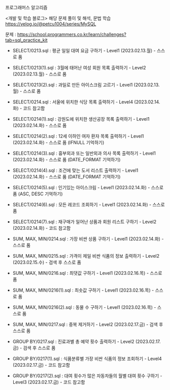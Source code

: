 프로그래머스 알고리즘

<개발 및 학습 블로그>
해당 문제 풀이 및 해석, 문법 학습
https://velog.io/@petcu1004/series/MySQL

문제 : https://school.programmers.co.kr/learn/challenges?tab=sql_practice_kit

- SELECT/0213.sql : 평균 일일 대여 요금 구하기 - Level1 (2023.02.13.월) - 스스로 품
- SELECT/0213(1).sql : 3월에 태어난 여성 회원 목록 출력하기 - Level2 (2023.02.13.월) - 스스로 품
- SELECT/0213(2).sql : 과일로 만든 아이스크림 고르기 - Level1 (2023.02.13.월) - 스스로 품

- SELECT/0214.sql : 서울에 위치한 식당 목록 출력하기 - Level4 (2023.02.14.화) - 코드 참고함
- SELECT/0214(1).sql : 강원도에 위치한 생산공장 목록 출력하기 - Level1 (2023.02.14.화) - 스스로 품
- SELECT/0214(2).sql : 12세 이하인 여자 환자 목록 출력하기 - Level1 (2023.02.14.화) - 스스로 품 (IFNULL 기억하기)
- SELECT/0214(3).sql : 흉부외과 또는 일반외과 의사 목록 출력하기 - Level1 (2023.02.14.화) - 스스로 품 (DATE_FORMAT 기억하기)
- SELECT/0214(4).sql : 조건에 맞는 도서 리스트 출력하기 - Level1 (2023.02.14.화) - 스스로 품 (DATE_FORMAT 기억하기)
- SELECT/0214(5).sql : 인기있는 아이스크림 - Level1 (2023.02.14.화) - 스스로 품 (ASC, DESC 기억하기)
- SELECT/0214(6).sql : 모든 레코드 조회하기 - Level1 (2023.02.14.화) - 스스로 품
- SELECT/0214(7).sql : 재구매가 일어난 상품과 회원 리스트 구하기 - Level2 (2023.02.14.화) - 코드 참고함
- SUM, MAX, MIN/0214.sql : 가장 비싼 상품 구하기 - Level1 (2023.02.14.화) - 스스로 품

- SUM, MAX, MIN/0215.sql : 가격이 제일 비싼 식품의 정보 출력하기 - Level2 (2023.02.15.수) - 검색 후 스스로 품

- SUM, MAX, MIN/0216.sql : 최댓값 구하기 - Level1 (2023.02.16.목) - 스스로 품
- SUM, MAX, MIN/0216(1).sql : 최솟값 구하기 - Level1 (2023.02.16.목) - 스스로 품
- SUM, MAX, MIN/0216(2).sql : 동물 수 구하기 - Level1 (2023.02.16.목) - 스스로 품

- SUM, MAX, MIN/0217.sql : 중복 제거하기 - Level2 (2023.02.17.금) - 검색 후 스스로 품
- GROUP BY/0217.sql : 진료과별 총 예약 횟수 출력하기 - Level2 (2023.02.17.금) - 검색 후 스스로 품
- GROUP BY/0217(1).sql : 식품분류별 가장 비싼 식품의 정보 조회하기 - Level4 (2023.02.17.금) - 코드 참고함
- GROUP BY/0217(2).sql : 대여 횟수가 많은 자동차들의 월별 대여 횟수 구하기 - Level3 (2023.02.17.금) - 코드 참고함


